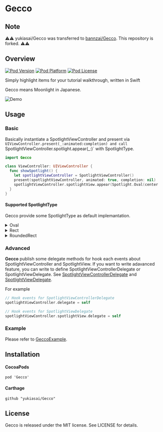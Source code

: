 # Gecco

## Note

⚠️⚠️ yukiasai/Gecco was transferred to [bannzai/Gecco](https://github.com/bannzai/Gecco). This repository is forked. ⚠️⚠️

## Overview

[![Pod Version](http://img.shields.io/cocoapods/v/Gecco.svg?style=flat)](http://cocoadocs.org/docsets/Gecco/)
[![Pod Platform](http://img.shields.io/cocoapods/p/Gecco.svg?style=flat)](http://cocoadocs.org/docsets/Gecco/)
[![Pod License](http://img.shields.io/cocoapods/l/Gecco.svg?style=flat)](http://opensource.org/licenses/MIT)

Simply highlight items for your tutorial walkthrough, written in Swift

Gecco means Moonlight in Japanese.

![Demo](https://cloud.githubusercontent.com/assets/6880730/12470510/2d1cb602-c038-11e5-8095-a2a0d77f99db.gif)

## Usage

### Basic

Basically instantiate a SpotlightViewController and present via `UIViewController.present(_:animated:completion) and call `SpotlightViewController.spotlight.appear(_:)` with SpotlightType.

``` swift
import Gecco

class ViewController: UIViewController {
  func showSpotlight() {
    let spotlightViewController = SpotlightViewController()
    present(spotlightViewController, animated: true, completion: nil)
    spotlightViewController.spotlightView.appear(Spotlight.Oval(center: view.center, diameter: 100))
  }
}
```

#### Supported SpotlightType
Gecco provide some SpotlightType as default implemantation.

<details> <summary> Oval </summary>

`Oval` displays a perfect circle.
```swift
spotlightViewController.spotlightView.appear(Spotlight.Oval(center: view.center, diameter: 100))
```

<img width="320px" src="https://user-images.githubusercontent.com/10897361/93325274-0601a800-f852-11ea-813b-9583be0f4335.png" />

</details>

<details> <summary> Rect </summary>

`Rect` is a rectangle drawn by specifying the width and height.
```swift
spotlightViewController.spotlightView.appear(Spotlight.Rect(center: view.center, size: CGSize(width: 200, height: 100)))
```

<img width="320px" src="https://user-images.githubusercontent.com/10897361/93325566-790b1e80-f852-11ea-85a6-5fed5204a56d.png" />

</details>

<details> <summary> RoundedRect </summary>

`RoundedRect` is a rectangle with corner radius.
```swift
spotlightViewController.spotlightView.appear(Spotlight.RoundedRect(center: view.center, size: CGSize(width: 200, height: 100), cornerRadius: 8))
```

<img width="320px" src="https://user-images.githubusercontent.com/10897361/93325669-9b04a100-f852-11ea-9afa-b9fac06ba0b2.png" />

</details>

### Advanced
**Gecco** publish some delegate methods for hook each events about SpotlightViewController and SpotlightView.
If you want to write adavanced feature, you can write to define SpotlightViewControllerDelegate or SpotlightViewDelegate.
See [SpotlightViewControllerDelegate](https://github.com/yukiasai/Gecco/blob/9791f0c050572f43d54a7f13dc081a165d99e9f3/Classes/SpotlightViewController.swift#L11) and [SpotlightViewDelegate](https://github.com/yukiasai/Gecco/blob/9791f0c050572f43d54a7f13dc081a165d99e9f3/Classes/SpotlightView.swift#L11).

For example
```swift
// Hook events for SpotlightViewControllerDelegate
spotlightViewController.delegate = self

// Hook events for SpotlightViewDelegate
spotlightViewController.spotlightView.delegate = self
```

### Example
Please refer to [GeccoExample](https://github.com/yukiasai/Gecco/tree/master/GeccoExample).

## Installation

#### CocoaPods

```
pod 'Gecco'
```
#### Carthage

```
github "yukiasai/Gecco"
```

## License
Gecco is released under the MIT license. See LICENSE for details.
